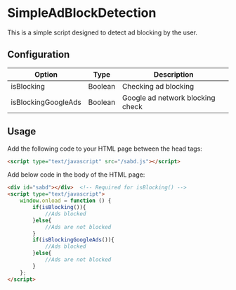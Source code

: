 # SimpleAdBlockDetection
This is a simple script designed to detect ad blocking by the user.

## Configuration
| Option              | Type    | Description  |
| ------------------- |:-------:| ------ |
| isBlocking          | Boolean | Checking ad blocking |
| isBlockingGoogleAds | Boolean | Google ad network blocking check |

## Usage
Add the following code to your HTML page between the head tags:

```html
<script type="text/javascript" src="/sabd.js"></script>
```

Add below code in the body of the HTML page:

```html
<div id="sabd"></div>  <!-- Required for isBlocking() -->
<script type="text/javascript">
    window.onload = function () {
        if(isBlocking()){
            //Ads blocked
        }else{
            //Ads are not blocked
        }
        if(isBlockingGoogleAds()){
            //Ads blocked
        }else{
            //Ads are not blocked
        }
    };
</script>
```
